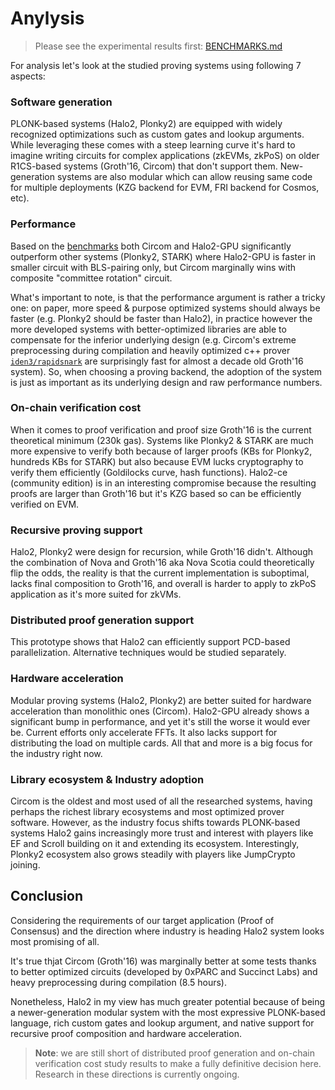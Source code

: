 # Anylysis

> Please see the experimental results first: [BENCHMARKS.md](./BENCHMARKS.md)

For analysis let's look at the studied proving systems using following 7 aspects:

### Software generation

PLONK-based systems (Halo2, Plonky2) are equipped with widely recognized optimizations such as custom gates and lookup arguments. While leveraging these comes with a steep learning curve it's hard to imagine writing circuits for complex applications (zkEVMs, zkPoS) on older R1CS-based systems (Groth'16, Circom) that don't support them.  New-generation systems are also modular which can allow reusing same code for multiple deployments (KZG backend for EVM, FRI backend for Cosmos, etc).

### Performance
Based on the [benchmarks](https://github.com/ChainSafe/recursive-zk-bridge/blob/main/BENCHMARKS.md) both Circom and Halo2-GPU significantly outperform other systems (Plonky2, STARK) where Halo2-GPU is faster in smaller circuit with BLS-pairing only, but Circom marginally wins with composite "committee rotation" circuit. 

What's important to note, is that the performance argument is rather a tricky one: on paper, more speed & purpose optimized systems should always be faster (e.g. Plonky2 should be faster than Halo2), in practice however the more developed systems with better-optimized libraries are able to compensate for the inferior underlying design (e.g. Circom's extreme preprocessing during compilation and heavily optimized c++ prover [`iden3/rapidsnark`](https://github.com/iden3/rapidsnark) are surprisingly fast for almost a decade old Groth'16 system). So, when choosing a proving backend, the adoption of the system is just as important as its underlying design and raw performance numbers.

### On-chain verification cost

When it comes to proof verification and proof size Groth'16 is the current theoretical minimum (230k gas). Systems like Plonky2 & STARK are much more expensive to verify both because of larger proofs (KBs for Plonky2, hundreds KBs for STARK) but also because EVM lucks cryptography to verify them efficiently (Goldilocks curve, hash functions). Halo2-ce (community edition) is in an interesting compromise because the resulting proofs are larger than Groth'16 but it's KZG based so can be efficiently verified on EVM.

### Recursive proving support
Halo2, Plonky2 were design for recursion, while Groth'16 didn't. Although the combination of Nova and Groth'16 aka Nova Scotia could theoretically flip the odds, the reality is that the current implementation is suboptimal, lacks final composition to Groth'16, and overall is harder to apply to zkPoS application as it's more suited for zkVMs.

### Distributed proof generation support
This prototype shows that Halo2 can efficiently support PCD-based parallelization. Alternative techniques would be studied separately.

### Hardware acceleration

Modular proving systems (Halo2, Plonky2) are better suited for hardware acceleration than monolithic ones (Circom). Halo2-GPU already shows a significant bump in performance, and yet it's still the worse it would ever be. Current efforts only accelerate FFTs. It also lacks support for distributing the load on multiple cards. All that and more is a big focus for the industry right now.

### Library ecosystem & Industry adoption

Circom is the oldest and most used of all the researched systems, having perhaps the richest library ecosystems and most optimized prover software. However, as the industry focus shifts towards PLONK-based systems Halo2 gains increasingly more trust and interest with players like EF and Scroll building on it and extending its ecosystem. Interestingly, Plonky2 ecosystem also grows steadily with players like JumpCrypto joining.

## Conclusion

Considering the requirements of our target application (Proof of Consensus) and the direction where industry is heading Halo2 system looks most promising of all. 

It's true thjat Circom (Groth'16) was marginally better at some tests thanks to better optimized circuits (developed by 0xPARC and Succinct Labs) and heavy preprocessing during compilation (8.5 hours).

Nonetheless, Halo2 in my view has much greater potential because of being a newer-generation modular system with the most expressive PLONK-based language, rich custom gates and lookup argument, and native support for recursive proof composition and hardware acceleration.

> **Note**: we are still short of distributed proof generation and on-chain verification cost study results to make a fully definitive decision here. Research in these directions is currently ongoing.
